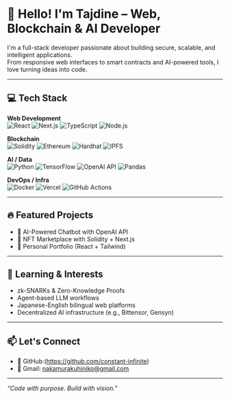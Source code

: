# 👋 Hello! I'm Tajdine – Web, Blockchain & AI Developer

I'm a full-stack developer passionate about building secure, scalable, and intelligent applications.  
From responsive web interfaces to smart contracts and AI-powered tools, I love turning ideas into code.

---

## 💻 Tech Stack

**Web Development**  
![React](https://img.shields.io/badge/-React-61DAFB?logo=react&logoColor=white&style=flat)  ![Next.js](https://img.shields.io/badge/-Next.js-000000?logo=next.js&logoColor=white&style=flat)  ![TypeScript](https://img.shields.io/badge/-TypeScript-3178C6?logo=typescript&logoColor=white&style=flat)  ![Node.js](https://img.shields.io/badge/-Node.js-339933?logo=node.js&logoColor=white&style=flat)  

**Blockchain**  
![Solidity](https://img.shields.io/badge/-Solidity-363636?logo=solidity&logoColor=white&style=flat)  ![Ethereum](https://img.shields.io/badge/-Ethereum-3C3C3D?logo=ethereum&logoColor=white&style=flat)  ![Hardhat](https://img.shields.io/badge/-Hardhat-F1C40F?style=flat&logo=ethereum&logoColor=black)  ![IPFS](https://img.shields.io/badge/-IPFS-65C2CB?logo=ipfs&logoColor=white&style=flat)

**AI / Data**  
![Python](https://img.shields.io/badge/-Python-3776AB?logo=python&logoColor=white&style=flat)  ![TensorFlow](https://img.shields.io/badge/-TensorFlow-FF6F00?logo=tensorflow&logoColor=white&style=flat)  ![OpenAI API](https://img.shields.io/badge/-OpenAI-412991?logo=openai&logoColor=white&style=flat)  ![Pandas](https://img.shields.io/badge/-Pandas-150458?logo=pandas&logoColor=white&style=flat)

**DevOps / Infra**  
![Docker](https://img.shields.io/badge/-Docker-2496ED?logo=docker&logoColor=white&style=flat)  ![Vercel](https://img.shields.io/badge/-Vercel-000000?logo=vercel&logoColor=white&style=flat)  ![GitHub Actions](https://img.shields.io/badge/-GitHub%20Actions-2088FF?logo=githubactions&logoColor=white&style=flat)

---

## 🔥 Featured Projects

- 🎯 AI-Powered Chatbot with OpenAI API
- 💎 NFT Marketplace with Solidity + Next.js
- 🧠 Personal Portfolio (React + Tailwind)

---

## 🧠 Learning & Interests

- zk-SNARKs & Zero-Knowledge Proofs  
- Agent-based LLM workflows  
- Japanese-English bilingual web platforms  
- Decentralized AI infrastructure (e.g., Bittensor, Gensyn)

---

## 📫 Let's Connect

- 🐙 GitHub:(https://github.com/constant-infinite)
- 📨 Gmail: nakamurakuhiniko@gmail.com

---

_“Code with purpose. Build with vision.”_
